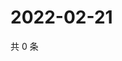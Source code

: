 # 2022-02-21

共 0 条

<!-- BEGIN WEIBO -->
<!-- 最后更新时间 Mon Feb 21 2022 15:11:37 GMT+0800 (China Standard Time) -->

<!-- END WEIBO -->
